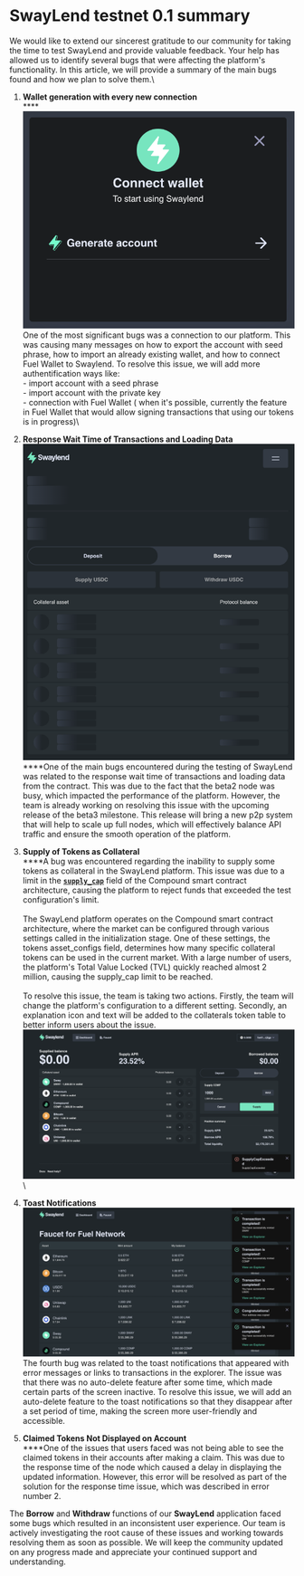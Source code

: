 # SwayLend testnet 0.1 summary

We would like to extend our sincerest gratitude to our community for taking the time to test SwayLend and provide valuable feedback. Your help has allowed us to identify several bugs that were affecting the platform's functionality. In this article, we will provide a summary of the main bugs found and how we plan to solve them.\


1. **Wallet generation with every new connection**\
   ****![](../../.gitbook/assets/image.png)\
   One of the most significant bugs was a connection to our platform. This was causing many messages on how to export the account with seed phrase, how to import an already existing wallet, and how to connect Fuel Wallet to Swaylend. To resolve this issue, we will add more authentification ways like: \
   \- import account with a seed phrase\
   \- import account with the private key\
   \- connection with Fuel Wallet ( when it's possible, currently the feature in Fuel Wallet that would allow signing transactions that using our tokens is in progress)\

2. **Response Wait Time of Transactions and Loading Data**\
   ****![](<../../.gitbook/assets/image (3).png>)****\
   ****One of the main bugs encountered during the testing of SwayLend was related to the response wait time of transactions and loading data from the contract. This was due to the fact that the beta2 node was busy, which impacted the performance of the platform. However, the team is already working on resolving this issue with the upcoming release of the beta3 milestone. This release will bring a new p2p system that will help to scale up full nodes, which will effectively balance API traffic and ensure the smooth operation of the platform.
3. **Supply of Tokens as Collateral**\
   ****A bug was encountered regarding the inability to supply some tokens as collateral in the SwayLend platform. This issue was due to a limit in the [**`supply_cap`**](../../developers/contract-methods.md) field of the Compound smart contract architecture, causing the platform to reject funds that exceeded the test configuration's limit.\
   \
   The SwayLend platform operates on the Compound smart contract architecture, where the market can be configured through various settings called in the initialization stage. One of these settings, the tokens asset\_configs field, determines how many specific collateral tokens can be used in the current market. With a large number of users, the platform's Total Value Locked (TVL) quickly reached almost 2 million, causing the supply\_cap limit to be reached.\
   \
   To resolve this issue, the team is taking two actions. Firstly, the team will change the platform's configuration to a different setting. Secondly, an explanation icon and text will be added to the collaterals token table to better inform users about the issue.![](<../../.gitbook/assets/image (2).png>)\

4. **Toast Notifications**\
   ![](<../../.gitbook/assets/image (1).png>)\
   The fourth bug was related to the toast notifications that appeared with error messages or links to transactions in the explorer. The issue was that there was no auto-delete feature after some time, which made certain parts of the screen inactive. To resolve this issue, we will add an auto-delete feature to the toast notifications so that they disappear after a set period of time, making the screen more user-friendly and accessible.
5. **Claimed Tokens Not Displayed on Account**\
   ****One of the issues that users faced was not being able to see the claimed tokens in their accounts after making a claim. This was due to the response time of the node which caused a delay in displaying the updated information. However, this error will be resolved as part of the solution for the response time issue, which was described in error number 2.

The **Borrow** and **Withdraw** functions of our **SwayLend** application faced some bugs which resulted in an inconsistent user experience. Our team is actively investigating the root cause of these issues and working towards resolving them as soon as possible. We will keep the community updated on any progress made and appreciate your continued support and understanding.
